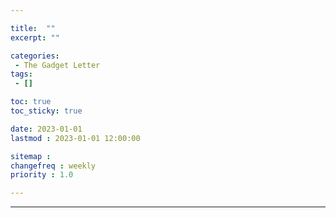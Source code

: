 ```yaml
---

title:  ""
excerpt: ""

categories:
 - The Gadget Letter
tags:
 - []

toc: true
toc_sticky: true

date: 2023-01-01
lastmod : 2023-01-01 12:00:00

sitemap :
changefreq : weekly
priority : 1.0

---
```

---
